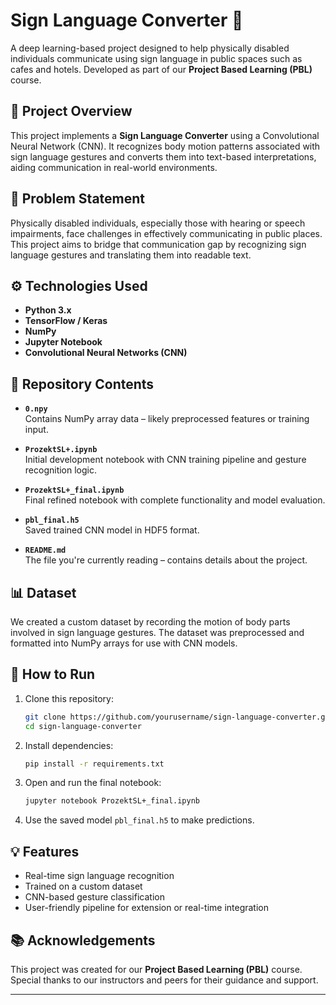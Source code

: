 
# Sign Language Converter 🤟

A deep learning-based project designed to help physically disabled individuals communicate using sign language in public spaces such as cafes and hotels. Developed as part of our **Project Based Learning (PBL)** course.

## 🧠 Project Overview

This project implements a **Sign Language Converter** using a Convolutional Neural Network (CNN). It recognizes body motion patterns associated with sign language gestures and converts them into text-based interpretations, aiding communication in real-world environments.

## 🎯 Problem Statement

Physically disabled individuals, especially those with hearing or speech impairments, face challenges in effectively communicating in public places. This project aims to bridge that communication gap by recognizing sign language gestures and translating them into readable text.

## ⚙️ Technologies Used

- **Python 3.x**
- **TensorFlow / Keras**
- **NumPy**
- **Jupyter Notebook**
- **Convolutional Neural Networks (CNN)**

## 📁 Repository Contents

- **`0.npy`**  
  Contains NumPy array data – likely preprocessed features or training input.

- **`ProzektSL+.ipynb`**  
  Initial development notebook with CNN training pipeline and gesture recognition logic.

- **`ProzektSL+_final.ipynb`**  
  Final refined notebook with complete functionality and model evaluation.

- **`pbl_final.h5`**  
  Saved trained CNN model in HDF5 format.

- **`README.md`**  
  The file you're currently reading – contains details about the project.

## 📊 Dataset

We created a custom dataset by recording the motion of body parts involved in sign language gestures. The dataset was preprocessed and formatted into NumPy arrays for use with CNN models.

## 🚀 How to Run

1. Clone this repository:
   ```bash
   git clone https://github.com/yourusername/sign-language-converter.git
   cd sign-language-converter
   ```

2. Install dependencies:
   ```bash
   pip install -r requirements.txt
   ```

3. Open and run the final notebook:
   ```bash
   jupyter notebook ProzektSL+_final.ipynb
   ```

4. Use the saved model `pbl_final.h5` to make predictions.

## 💡 Features

- Real-time sign language recognition
- Trained on a custom dataset
- CNN-based gesture classification
- User-friendly pipeline for extension or real-time integration

## 📚 Acknowledgements

This project was created for our **Project Based Learning (PBL)** course. Special thanks to our instructors and peers for their guidance and support.

---

